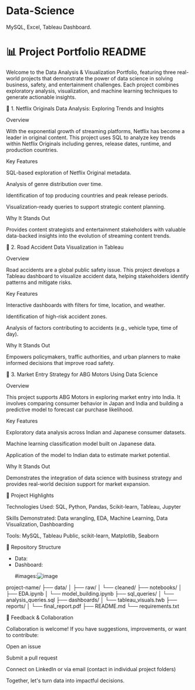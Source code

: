 # Data-Science
MySQL, Excel, Tableau Dashboard.

# 📊 Project Portfolio README

Welcome to the Data Analysis & Visualization Portfolio, featuring three real-world projects that demonstrate the power of data science in solving business, safety, and entertainment challenges. Each project combines exploratory analysis, visualization, and machine learning techniques to generate actionable insights.

📁 1. Netflix Originals Data Analysis: Exploring Trends and Insights

Overview

With the exponential growth of streaming platforms, Netflix has become a leader in original content. This project uses SQL to analyze key trends within Netflix Originals including genres, release dates, runtime, and production countries.

Key Features

SQL-based exploration of Netflix Original metadata.

Analysis of genre distribution over time.

Identification of top producing countries and peak release periods.

Visualization-ready queries to support strategic content planning.

Why It Stands Out

Provides content strategists and entertainment stakeholders with valuable data-backed insights into the evolution of streaming content trends.

📁 2. Road Accident Data Visualization in Tableau

Overview

Road accidents are a global public safety issue. This project develops a Tableau dashboard to visualize accident data, helping stakeholders identify patterns and mitigate risks.

Key Features

Interactive dashboards with filters for time, location, and weather.

Identification of high-risk accident zones.

Analysis of factors contributing to accidents (e.g., vehicle type, time of day).

Why It Stands Out

Empowers policymakers, traffic authorities, and urban planners to make informed decisions that improve road safety.

📁 3. Market Entry Strategy for ABG Motors Using Data Science

Overview

This project supports ABG Motors in exploring market entry into India. It involves comparing consumer behavior in Japan and India and building a predictive model to forecast car purchase likelihood.

Key Features

Exploratory data analysis across Indian and Japanese consumer datasets.

Machine learning classification model built on Japanese data.

Application of the model to Indian data to estimate market potential.

Why It Stands Out

Demonstrates the integration of data science with business strategy and provides real-world decision support for market expansion.

🌟 Project Highlights

Technologies Used: SQL, Python, Pandas, Scikit-learn, Tableau, Jupyter

Skills Demonstrated: Data wrangling, EDA, Machine Learning, Data Visualization, Dashboarding

Tools: MySQL, Tableau Public, scikit-learn, Matplotlib, Seaborn

📂 Repository Structure

<ul>
    <li>Data:</li>

  <li>Dashboard:</li>
  
#images:![image](https://github.com/user-attachments/assets/3bba0801-c0f1-4330-a3d9-278d3b5fd3a2)


</ul>  project-name/
├── data/
│   ├── raw/
│   └── cleaned/
├── notebooks/
│   ├── EDA.ipynb
│   └── model_building.ipynb
├── sql_queries/
│   └── analysis_queries.sql
├── dashboards/
│   └── tableau_visuals.twb
├── reports/
│   └── final_report.pdf
├── README.md
└── requirements.txt



🤝 Feedback & Collaboration

Collaboration is welcome! If you have suggestions, improvements, or want to contribute:

Open an issue

Submit a pull request

Connect on LinkedIn or via email (contact in individual project folders)

Together, let's turn data into impactful decisions.


